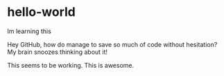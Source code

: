 # hello-world
Im learning this 

Hey GitHub, how do manage to save so much of code without hesitation? 
My brain snoozes thinking about it! 

This seems to be working. This is awesome. 
